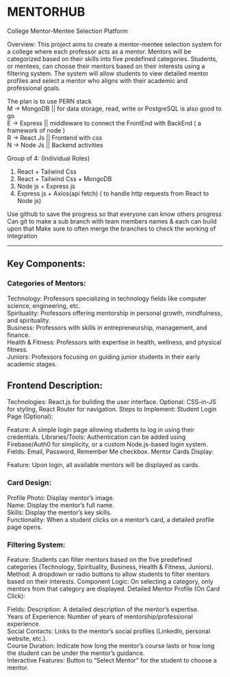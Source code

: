 # MENTORHUB
College Mentor-Mentee Selection Platform

Overview: 
This project aims to create a mentor-mentee selection system for a college where each professor acts as a mentor. Mentors will be categorized based on their skills into five predefined categories. Students, or mentees, can choose their mentors based on their interests using a filtering system. The system will allow students to view detailed mentor profiles and select a mentor who aligns with their academic and professional goals.

The plan is to use PERN stack \
M ->  MongoDB || for data storage, read, write or PostgreSQL is also good to go \
E -> Express  || middleware to connect the FrontEnd with BackEnd ( a framework of node ) \
R -> React Js || Frontend with css \
N -> Node Js  || Backend activities

Group of 4: (Individual Roles)
1. React + Tailwind Css
2. React + Tailwind Css + MongoDB
3. Node js + Express js
4. Express js + Axios(api fetch) ( to handle http requests from React to Node js)

Use github to save the progress so that everyone can know others progress
Can git to make a sub branch with team members names & each can build upon that
Make sure to often merge the branches to check the working of integration

----------

## Key Components:
### Categories of Mentors:
Technology: Professors specializing in technology fields like computer science, engineering, etc. \
Spirituality: Professors offering mentorship in personal growth, mindfulness, and spirituality. \
Business: Professors with skills in entrepreneurship, management, and finance. \
Health & Fitness: Professors with expertise in health, wellness, and physical fitness. \
Juniors: Professors focusing on guiding junior students in their early academic stages. 

## Frontend Description:
Technologies:
React.js for building the user interface.
Optional: CSS-in-JS for styling, React Router for navigation.
Steps to Implement:
Student Login Page (Optional):

Feature: A simple login page allowing students to log in using their credentials.
Libraries/Tools: Authentication can be added using Firebase/Auth0 for simplicity, or a custom Node.js-based login system.
Fields: Email, Password, Remember Me checkbox.
Mentor Cards Display:

Feature: Upon login, all available mentors will be displayed as cards. 
### Card Design: 
Profile Photo: Display mentor’s image. \
Name: Display the mentor’s full name. \
Skills: Display the mentor’s key skills. \
Functionality: When a student clicks on a mentor’s card, a detailed profile page opens. 

### Filtering System:
Feature: Students can filter mentors based on the five predefined categories (Technology, Spirituality, Business, Health & Fitness, Juniors).
Method: A dropdown or radio buttons to allow students to filter mentors based on their interests.
Component Logic: On selecting a category, only mentors from that category are displayed.
Detailed Mentor Profile (On Card Click):

Fields:
Description: A detailed description of the mentor’s expertise. \
Years of Experience: Number of years of mentorship/professional experience. \
Social Contacts: Links to the mentor’s social profiles (LinkedIn, personal website, etc.). \
Course Duration: Indicate how long the mentor’s course lasts or how long the student can be under the mentor’s guidance. \
Interactive Features:
Button to “Select Mentor” for the student to choose a mentor.
